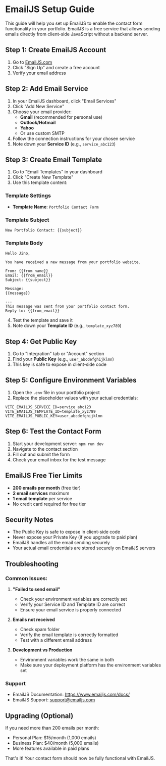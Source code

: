 # EmailJS Setup Guide

This guide will help you set up EmailJS to enable the contact form functionality in your portfolio. EmailJS is a free service that allows sending emails directly from client-side JavaScript without a backend server.

## Step 1: Create EmailJS Account

1. Go to [EmailJS.com](https://www.emailjs.com/)
2. Click "Sign Up" and create a free account
3. Verify your email address

## Step 2: Add Email Service

1. In your EmailJS dashboard, click "Email Services"
2. Click "Add New Service"
3. Choose your email provider:
   - **Gmail** (recommended for personal use)
   - **Outlook/Hotmail**
   - **Yahoo**
   - Or use custom SMTP
4. Follow the connection instructions for your chosen service
5. Note down your **Service ID** (e.g., `service_abc123`)

## Step 3: Create Email Template

1. Go to "Email Templates" in your dashboard
2. Click "Create New Template"
3. Use this template content:

### Template Settings
- **Template Name**: `Portfolio Contact Form`

### Template Subject
```
New Portfolio Contact: {{subject}}
```

### Template Body
```
Hello Jino,

You have received a new message from your portfolio website.

From: {{from_name}}
Email: {{from_email}}
Subject: {{subject}}

Message:
{{message}}

---
This message was sent from your portfolio contact form.
Reply to: {{from_email}}
```

4. Test the template and save it
5. Note down your **Template ID** (e.g., `template_xyz789`)

## Step 4: Get Public Key

1. Go to "Integration" tab or "Account" section
2. Find your **Public Key** (e.g., `user_abcdefghijklmn`)
3. This key is safe to expose in client-side code

## Step 5: Configure Environment Variables

1. Open the `.env` file in your portfolio project
2. Replace the placeholder values with your actual credentials:

```env
VITE_EMAILJS_SERVICE_ID=service_abc123
VITE_EMAILJS_TEMPLATE_ID=template_xyz789
VITE_EMAILJS_PUBLIC_KEY=user_abcdefghijklmn
```

## Step 6: Test the Contact Form

1. Start your development server: `npm run dev`
2. Navigate to the contact section
3. Fill out and submit the form
4. Check your email inbox for the test message

## EmailJS Free Tier Limits

- **200 emails per month** (free tier)
- **2 email services** maximum
- **1 email template** per service
- No credit card required for free tier

## Security Notes

- The Public Key is safe to expose in client-side code
- Never expose your Private Key (if you upgrade to paid plan)
- EmailJS handles all the email sending securely
- Your actual email credentials are stored securely on EmailJS servers

## Troubleshooting

### Common Issues:

1. **"Failed to send email"**
   - Check your environment variables are correctly set
   - Verify your Service ID and Template ID are correct
   - Ensure your email service is properly connected

2. **Emails not received**
   - Check spam folder
   - Verify the email template is correctly formatted
   - Test with a different email address

3. **Development vs Production**
   - Environment variables work the same in both
   - Make sure your deployment platform has the environment variables set

### Support

- EmailJS Documentation: https://www.emailjs.com/docs/
- EmailJS Support: support@emailjs.com

## Upgrading (Optional)

If you need more than 200 emails per month:
- Personal Plan: $15/month (1,000 emails)
- Business Plan: $40/month (5,000 emails)
- More features available in paid plans

That's it! Your contact form should now be fully functional with EmailJS.
